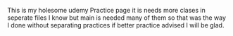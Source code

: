This is my holesome udemy Practice page it is needs more clases in seperate files I know  but main is needed many of them so that was the way I done without separating practices if better practice advised I will be glad.
